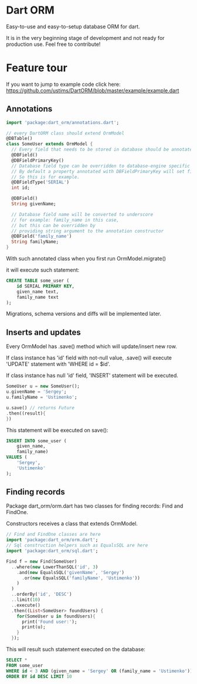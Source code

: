 Dart ORM
========

Easy-to-use and easy-to-setup database ORM for dart.

It is in the very beginning stage of development and not ready for production use.
Feel free to contribute!

Feature tour
============

If you want to jump to example code click here: https://github.com/ustims/DartORM/blob/master/example/example.dart

Annotations
-----------

```dart
import 'package:dart_orm/annotations.dart';

// every DartORM class should extend OrmModel
@DBTable()
class SomeUser extends OrmModel {
  // Every field that needs to be stored in database should be annotated with @DBField
  @DBField()
  @DBFieldPrimaryKey()
  // Database field type can be overridden to database-engine specific type
  // By default a property annotated with DBFieldPrimaryKey will set field type to SERIAL
  // So this is for example.
  @DBFieldType('SERIAL')
  int id;

  @DBField()
  String givenName;

  // Database field name will be converted to underscore
  // for example: family_name in this case,
  // but this can be overridden by
  // providing string argument to the annotation constructor
  @DBField('family_name')
  String familyName;
}
```

With such annotated class when you first run OrmModel.migrate()

it will execute such statement:

```sql
CREATE TABLE some_user (
    id SERIAL PRIMARY KEY,
    given_name text,
    family_name text
);
```

Migrations, schema versions and diffs will be implemented later.

Inserts and updates
-------------------

Every OrmModel has .save() method which will update/insert new row.

If class instance has 'id' field with not-null value, .save() will execute 'UPDATE' statement with 'WHERE id = $id'.

If class instance has null 'id' field, 'INSERT' statement will be executed.

```dart
SomeUser u = new SomeUser();
u.givenName = 'Sergey';
u.familyName = 'Ustimenko';

u.save() // returns Future
.then((result){
})
```

This statement will be executed on save():

```sql
INSERT INTO some_user (
    given_name,
    family_name)
VALUES (
    'Sergey',
    'Ustimenko'
);
```

Finding records
---------------

Package dart_orm/orm.dart has two classes for finding records: Find and FindOne.

Constructors receives a class that extends OrmModel.

```dart
// Find and FindOne classes are here
import 'package:dart_orm/orm.dart';
// Sql construction helpers such as EqualsSQL are here
import 'package:dart_orm/sql.dart';

Find f = new Find(SomeUser)
  ..where(new LowerThanSQL('id', 3)
    .and(new EqualsSQL('givenName', 'Sergey')
      .or(new EqualsSQL('familyName', 'Ustimenko'))
    )
  )
  ..orderBy('id', 'DESC')
  ..limit(10)
  ..execute()
  .then((List<SomeUser> foundUsers) {
    for(SomeUser u in foundUsers){
      print('Found user:');
      print(u);
    }
  });
```

This will result such statement executed on the database:

```sql
SELECT *
FROM some_user
WHERE id < 3 AND (given_name = 'Sergey' OR (family_name = 'Ustimenko'))
ORDER BY id DESC LIMIT 10
```